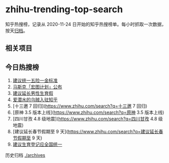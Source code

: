 # zhihu-trending-top-search

知乎热搜榜，记录从 2020-11-24
日开始的知乎热搜榜单。每小时抓取一次数据，按天[归档](./archives)。

## 相关项目

## 今日热搜榜

<!-- BEGIN -->
<!-- 最后更新时间 Thu Mar 02 2023 21:18:30 GMT+0800 (China Standard Time) -->

1. [建议统一五险一金标准](https://www.zhihu.com/search?q=建议统一五险一金标准)
1. [马斯克「宏图计划」公布](https://www.zhihu.com/search?q=马斯克「宏图计划」公布)
1. [建议延长男性生育假](https://www.zhihu.com/search?q=建议延长男性生育假)
1. [爱潜水的乌贼入驻知乎](https://www.zhihu.com/search?q=爱潜水的乌贼入驻知乎)
1. [十三邀 7 回归](https://www.zhihu.com/search?q=十三邀 7 回归)
1. [原神 3.5 版本上线](https://www.zhihu.com/search?q=原神 3.5 版本上线)
1. [四川甘孜 4.8 级地震](https://www.zhihu.com/search?q=四川甘孜 4.8 级地震)
1. [建议延长春节假期至 9 天](https://www.zhihu.com/search?q=建议延长春节假期至 9
   天)
1. [建议生育登记应全国统一](https://www.zhihu.com/search?q=建议生育登记应全国统一)

<!-- END -->

历史归档 [./archives](./archives)
